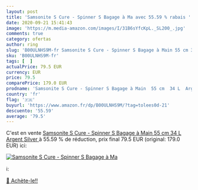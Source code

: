 ```yaml
---
layout: post
title: 'Samsonite S Cure - Spinner S Bagage à Ma avec 55.59 % rabais '
date: 2020-09-21 15:41:43
image: 'https://m.media-amazon.com/images/I/31B6sYfcKpL._SL200_.jpg'
comments: true
category: ofertas
author: ring
slug: 'B00ULNHS9M-fr Samsonite S Cure - Spinner S Bagage à Main 55 cm 34 L...'
sku: 'B00ULNHS9M-fr'
tags: [  ]
actualPrice: 79.5 EUR
currency: EUR
price: 79.5
comparePrice: 179.0 EUR
prodname: 'Samsonite S Cure - Spinner S Bagage à Main  55 cm  34 L  Argent  Silver '
country: 'fr'
flag: '🇫🇷'
buyurl: 'https://www.amazon.fr/dp/B00ULNHS9M/?tag=tolees0d-21'
descuento: '55.59'
average: '79.5'
---
```


C'est en vente [Samsonite S Cure - Spinner S Bagage à Main  55 cm  34 L  Argent  Silver ](https://www.amazon.fr/dp/B00ULNHS9M/?tag=tolees0d-21)  à  55.59 % de réduction, prix final  79.5 EUR (original: 179.0 EUR) ici:

[![Samsonite S Cure - Spinner S Bagage à Ma](https://m.media-amazon.com/images/I/31B6sYfcKpL._SL200_.jpg)](https://www.amazon.fr/dp/B00ULNHS9M/?tag=tolees0d-21)

ℹ️:


[🛒 Achète-le!!](https://www.amazon.fr/dp/B00ULNHS9M/?tag=tolees0d-21)
